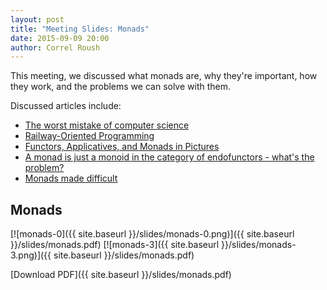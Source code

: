 ```yaml
---
layout: post
title: "Meeting Slides: Monads"
date: 2015-09-09 20:00
author: Correl Roush
---
```


This meeting, we discussed what monads are, why they're important, how
they work, and the problems we can solve with them.

Discussed articles include:

- [The worst mistake of computer science](https://www.lucidchart.com/techblog/2015/08/31/the-worst-mistake-of-computer-science/)
- [Railway-Oriented Programming](http://fsharpforfunandprofit.com/posts/recipe-part2/)
- [Functors, Applicatives, and Monads in Pictures](http://adit.io/posts/2013-04-17-functors,_applicatives,_and_monads_in_pictures.html)
- [A monad is just a monoid in the category of endofunctors - what's the problem?](http://slides.com/julientournay/a-monad-is-just-a-monoid-in-the-category-of-endofunctors-what-s-the-problem/fullscreen#/)
- [Monads made difficult](http://www.stephendiehl.com/posts/monads.html)

## Monads

[![monads-0]({{ site.baseurl }}/slides/monads-0.png)]({{ site.baseurl }}/slides/monads.pdf)
[![monads-3]({{ site.baseurl }}/slides/monads-3.png)]({{ site.baseurl }}/slides/monads.pdf)

[Download PDF]({{ site.baseurl }}/slides/monads.pdf)
